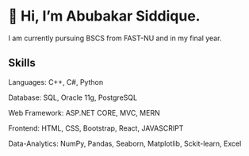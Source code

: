 <h1>👋 Hi, I’m Abubakar Siddique.</h1>
 <p>I am currently pursuing BSCS from FAST-NU and in my final year.</p>
<h2>Skills</h2>
<p>Languages: C++, C#, Python </p>
<p>Database: SQL, Oracle 11g, PostgreSQL</p>
<p>Web Framework: ASP.NET CORE, MVC, MERN </p>
<p>Frontend: HTML, CSS, Bootstrap, React, JAVASCRIPT</p>
<p>Data-Analytics: NumPy, Pandas, Seaborn, Matplotlib, Sckit-learn, Excel</p>
